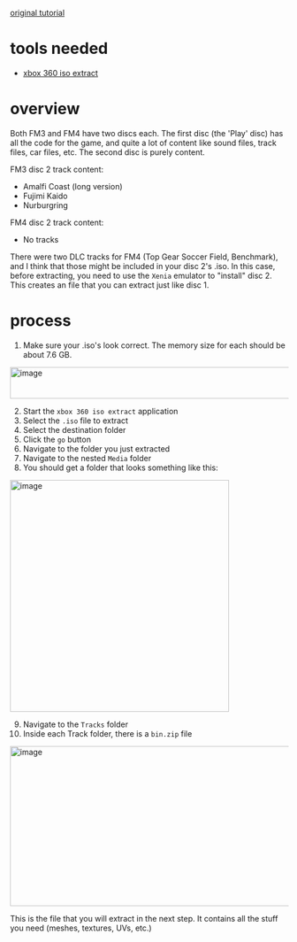 [original tutorial](https://digiex.net/threads/xbox-360-xiso-extract-best-an-easiest-xdg3-extraction-tool-with-gui-ftp.9711/)

# tools needed
- [xbox 360 iso extract](https://digiex.net/attachments/isoextract-rar.7679/)

# overview
Both FM3 and FM4 have two discs each. The first disc (the 'Play' disc) has all the code for the game, and quite a lot of content like sound files, track files, car files, etc. The second disc is purely content. 

FM3 disc 2 track content:
- Amalfi Coast (long version)
- Fujimi Kaido
- Nurburgring

FM4 disc 2 track content:
- No tracks

There were two DLC tracks for FM4 (Top Gear Soccer Field, Benchmark), and I think that those might be included in your disc 2's .iso. In this case, before extracting, you need to use the `Xenia` emulator to "install" disc 2. This creates an file that you can extract just like disc 1.

# process

1. Make sure your .iso's look correct. The memory size for each should be about 7.6 GB.
<img width="727" height="57" alt="image" src="https://github.com/user-attachments/assets/e7c058a9-ba04-416a-a611-d1cc3afceadd" />

2. Start the `xbox 360 iso extract` application
3. Select the `.iso` file to extract
4. Select the destination folder
5. Click the `go` button
6. Navigate to the folder you just extracted
7. Navigate to the nested `Media` folder
8. You should get a folder that looks something like this:
<img width="396" height="419" alt="image" src="https://github.com/user-attachments/assets/e7ba801d-5932-4aea-8d20-b8416ddc9773" />

9. Navigate to the `Tracks` folder
10. Inside each Track folder, there is a `bin.zip` file
<img width="985" height="289" alt="image" src="https://github.com/user-attachments/assets/8f033674-3018-48b8-a135-a098adb46419" />

This is the file that you will extract in the next step. It contains all the stuff you need (meshes, textures, UVs, etc.)
